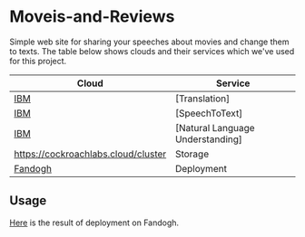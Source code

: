 # Moveis-and-Reviews
Simple web site for sharing your speeches about movies and change them to texts.
The table below shows clouds and their services which we've used for this project.

| Cloud      | Service |
| ----------- | ----------- |
| [IBM](https://cloud.ibm.com/)   | [Translation]  |
| [IBM](https://cloud.ibm.com/)   | [SpeechToText]  |
| [IBM](https://cloud.ibm.com/)   | [Natural Language Understanding] |
| https://cockroachlabs.cloud/cluster  | Storage   |
| [Fandogh](https://www.fandogh.cloud/)   |  Deployment  |



## Usage

[Here](https://tamrin1-arianmottaghi.fandogh.cloud/home/) is the result of deployment on Fandogh.
